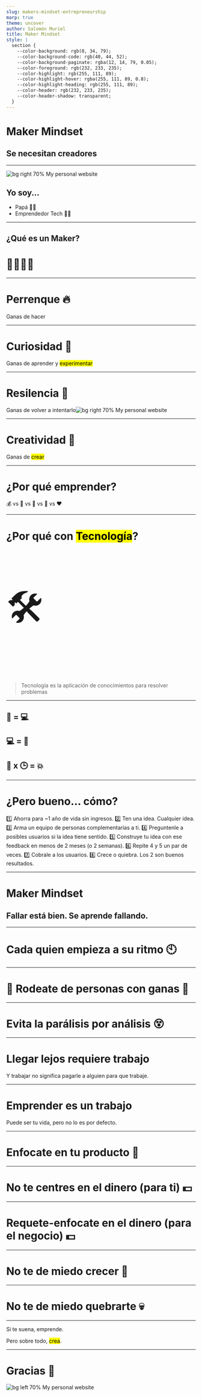 ```yaml
---
slug: makers-mindset-entrepreneurship
marp: true
theme: uncover
author: Salomón Muriel
title: Maker Mindset
style: |
  section {
    --color-background: rgb(0, 34, 79);
    --color-background-code: rgb(40, 44, 52);
    --color-background-paginate: rgba(12, 14, 79, 0.05);
    --color-foreground: rgb(232, 233, 235);
    --color-highlight: rgb(255, 111, 89);
    --color-highlight-hover: rgba(255, 111, 89, 0.8);
    --color-highlight-heading: rgb(255, 111, 89);
    --color-header: rgb(232, 233, 235);
    --color-header-shadow: transparent;
  }
---
```


# **Maker Mindset** <!--fit-->

## Se necesitan creadores

---

![bg right 70% My personal website](qr-code.png)

## Yo soy...

- Papá 🐥🐥
- Emprendedor Tech 🧑‍💻 

---

## ¿Qué es un Maker?

# 👷‍♂️👷‍♀️

---

# Perrenque 🔥 <!--fit-->
Ganas de hacer

---

# Curiosidad 🧠 <!--fit-->
Ganas de aprender y <mark>experimentar</mark>

---

# Resilencia 💪 <!--fit-->
Ganas de volver a intentarlo![bg right 70% My personal website](qr-code.png)

---

# Creatividad 🤯 <!--fit-->
Ganas de <mark>crear</mark>

---

# ¿Por qué emprender?
💰 vs 🧠 vs 🤩 vs 🎨 vs ❤️


<!--
Comparar diferentes motivadores. Plata? Reto intelectual? Reconocimiento? Creatividad? Pasión?
-->


---

# ¿Por qué con <mark>Tecnología</mark>?

<p style="font-size: 100px"> 🛠️ </p>

<blockquote>Tecnología es la aplicación de conocimientos para resolver problemas</blockquote>

<!--
Hablar acerca de la definición de tecnología: aplicación de conocimientos para resolver problemas.

Herramientas que dan poder para hacer más con menos.

Alcance e influencia. Impacto.

Camino desde Excel a primer programador a equipo de programadores tercerizado a programar directamente a equipo de programadores propios. Escala e impacto. De 1 persona a millones, pasando de una persona a menos de 40.
-->

---

## 🧠 = 💻

## 💻 = 💪 

## 💪 x 🕒 = 💥


<!--
Conocimiento aplicado es tecnología.
Por lo tanto, el conocimiento es poder.
El poder, multiplicado por el tiempo, es impacto

La tecnología nos permite tener un impacto exponencial.

Cuento con una cantidad de tiempo invariable. Por lo tanto, puedo maximizar mi impacto aumentando mi poder, que se maximiza usando tecnología, que puedo usar efectivamente aumentando mi conocimiento.
-->

---

<style scoped>
  section {
    text-align: start;
  }
</style>

# ¿Pero bueno... cómo?

:one: Ahorra para ~1 año de vida sin ingresos.
:two: Ten una idea. Cualquier idea.
:three: Arma un equipo de personas complementarias a ti.
:four: Preguntenle a posibles usuarios si la idea tiene sentido.
:five: Construye tu idea con ese feedback en menos de 2 meses (o 2 semanas).
:six: Repite 4 y 5 un par de veces.
:seven: Cobrale a los usuarios.
:eight: Crece o quiebra. Los 2 son buenos resultados.

---

# **Maker Mindset** <!--fit-->

## Fallar está bien. Se aprende fallando.

<!--
Acá tambien hablar de que no es tiempo perdido. Carrera profesional sigue avanzando, mercado valora esta experiencia más que nunca. Paso de Finco a R5.
-->

---

# Cada quien empieza a su ritmo 🕙

---

# 🤝 Rodeate de personas con ganas 🤝

---

# Evita la parálisis por análisis 😵

---

# Llegar lejos requiere trabajo
Y trabajar no significa pagarle a alguien para que trabaje.

---

# Emprender es un trabajo
Puede ser tu vida, pero no lo es por defecto.

---

# Enfocate en tu producto 🤔

---

# No te centres en el dinero (para ti) 💵

---

# Requete-enfocate en el dinero (para el negocio) 💵

---

# No te de miedo crecer 🚀

---

# No te de miedo quebrarte 💀

---

Si te suena, emprende.

Pero sobre todo, <mark>crea</mark>.

---

# Gracias 🫶
![bg left 70% My personal website](qr-code.png)

